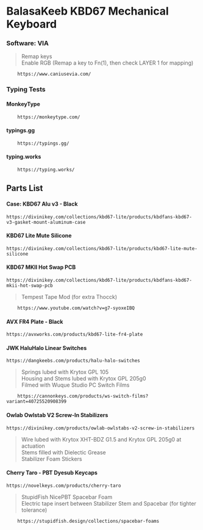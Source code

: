 

# BalasaKeeb KBD67 Mechanical Keyboard

### **Software:** VIA
   > Remap keys<br>
   > Enable RGB  (Remap a key to Fn(1), then check LAYER 1 for mapping)
        
        https://www.caniusevia.com/
        
### **Typing Tests**<br>
#### MonkeyType

        https://monkeytype.com/
        
#### typings.gg

        https://typings.gg/
        
#### typing.works

        https://typing.works/
        
## Parts List

#### **Case:** KBD67 Alu v3 - Black

    https://divinikey.com/collections/kbd67-lite/products/kbdfans-kbd67-v3-gasket-mount-aluminum-case
  

#### KBD67 Lite Mute Silicone

    https://divinikey.com/collections/kbd67-lite/products/kbd67-lite-mute-silicone


#### KBD67 MKII Hot Swap PCB

    https://divinikey.com/collections/kbd67-lite/products/kbdfans-kbd67-mkii-hot-swap-pcb
  
  > Tempest Tape Mod (for extra Thocck)
 
        https://www.youtube.com/watch?v=g7-syoxeIBQ
  
#### AVX FR4 Plate - Black

    https://avxworks.com/products/kbd67-lite-fr4-plate
  
  
#### JWK HaluHalo Linear Switches

    https://dangkeebs.com/products/halu-halo-switches
  
  > Springs lubed with Krytox GPL 105<br>
  > Housing and Stems lubed with Krytox GPL 205g0<br>
  > Filmed with Wuque Studio PC Switch Films<br>
      
        https://cannonkeys.com/products/ws-switch-films?variant=40725520908399


#### Owlab Owlstab V2 Screw-In Stabilizers

    https://divinikey.com/products/owlab-owlstabs-v2-screw-in-stabilizers
 
  > Wire lubed with Krytox XHT-BDZ G1.5 and Krytox GPL 205g0 at actuation<br> 
  > Stems filled with Dielectic Grease<br>
  > Stabilizer Foam Stickers<br>
     
     
#### Cherry Taro - PBT Dyesub Keycaps

    https://novelkeys.com/products/cherry-taro
  
  > StupidFish NicePBT Spacebar Foam <br> 
  > Electric tape insert between Stabilizer Stem and Spacebar (for tighter tolerance)
  
        https://stupidfish.design/collections/spacebar-foams
  
